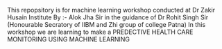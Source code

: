 This repopsitory is for machine learning workshop conducted at Dr Zakir Husain Institute 
By :- Alok Jha Sir in the guidance of Dr Rohit Singh Sir (Honourable Secratory of IIBM and Zhi group of college Patna)
In this workshop we are learning to make a PREDECTIVE HEALTH CARE MONITORING USING MACHINE LEARNING 

